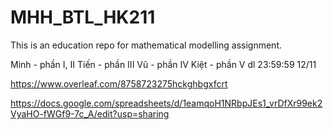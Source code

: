 # MHH_BTL_HK211
This is an education repo for mathematical modelling assignment.

Minh - phần I, II
Tiến - phần III
Vũ - phần IV
Kiệt - phần V
dl 23:59:59 12/11

https://www.overleaf.com/8758723275hckghbgxfcrt

https://docs.google.com/spreadsheets/d/1eamqoH1NRbpJEs1_vrDfXr99ek2VyaHO-fWGf9-7c_A/edit?usp=sharing

